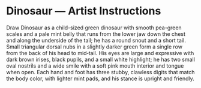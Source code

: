 # Dinosaur — Artist Instructions

Draw Dinosaur as a child-sized green dinosaur with smooth pea-green scales and a pale mint belly that runs from the lower jaw down the chest and along the underside of the tail; he has a round snout and a short tail. Small triangular dorsal nubs in a slightly darker green form a single row from the back of his head to mid‑tail. His eyes are large and expressive with dark brown irises, black pupils, and a small white highlight; he has two small oval nostrils and a wide smile with a soft pink mouth interior and tongue when open. Each hand and foot has three stubby, clawless digits that match the body color, with lighter mint pads, and his stance is upright and friendly.